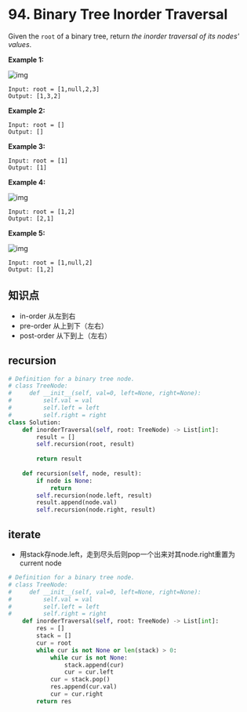 # 94. Binary Tree Inorder Traversal

Given the `root` of a binary tree, return *the inorder traversal of its nodes' values*.

 

**Example 1:**

![img](https://assets.leetcode.com/uploads/2020/09/15/inorder_1.jpg)

```
Input: root = [1,null,2,3]
Output: [1,3,2]
```

**Example 2:**

```
Input: root = []
Output: []
```

**Example 3:**

```
Input: root = [1]
Output: [1]
```

**Example 4:**

![img](https://assets.leetcode.com/uploads/2020/09/15/inorder_5.jpg)

```
Input: root = [1,2]
Output: [2,1]
```

**Example 5:**

![img](https://assets.leetcode.com/uploads/2020/09/15/inorder_4.jpg)

```
Input: root = [1,null,2]
Output: [1,2]
```



## 知识点

- in-order 从左到右
- pre-order 从上到下（左右）
- post-order 从下到上（左右）

## recursion

```python
# Definition for a binary tree node.
# class TreeNode:
#     def __init__(self, val=0, left=None, right=None):
#         self.val = val
#         self.left = left
#         self.right = right
class Solution:
    def inorderTraversal(self, root: TreeNode) -> List[int]:
        result = []
        self.recursion(root, result)
        
        return result
    
    def recursion(self, node, result):
        if node is None:
            return
        self.recursion(node.left, result)
        result.append(node.val)
        self.recursion(node.right, result)
```



## iterate

- 用stack存node.left，走到尽头后则pop一个出来对其node.right重置为current node

```python
# Definition for a binary tree node.
# class TreeNode:
#     def __init__(self, val=0, left=None, right=None):
#         self.val = val
#         self.left = left
#         self.right = right
    def inorderTraversal(self, root: TreeNode) -> List[int]:
        res = []
        stack = []
        cur = root
        while cur is not None or len(stack) > 0:
            while cur is not None:
                stack.append(cur)
                cur = cur.left
            cur = stack.pop()
            res.append(cur.val)
            cur = cur.right
        return res
            
```

